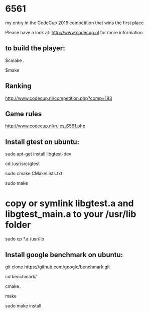 # 6561
my entry in the CodeCup 2016 competition that wins the first place

Please have a look at:
http://www.codecup.nl
for more information

## to build the player:

$cmake .

$make

## Ranking
http://www.codecup.nl/competition.php?comp=183

## Game rules

http://www.codecup.nl/rules_6561.php

## Install gtest on ubuntu:
sudo apt-get install libgtest-dev

cd /usr/src/gtest

sudo cmake CMakeLists.txt

sudo make
 
# copy or symlink libgtest.a and libgtest_main.a to your /usr/lib folder
sudo cp *.a /usr/lib

## Install google benchmark on ubuntu:
git clone https://github.com/google/benchmark.git

cd benchmark/

cmake .

make

sudo make install

